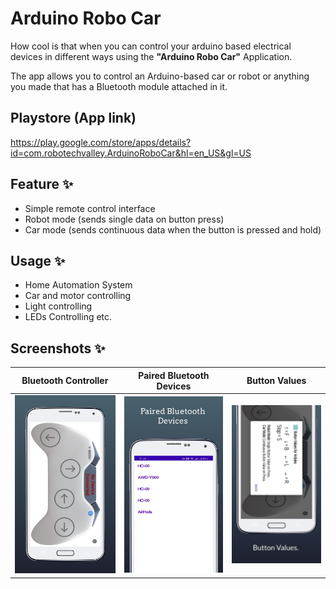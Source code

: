 # Arduino Robo Car

How cool is that when you can control your arduino based electrical devices in different ways using the <b>"Arduino Robo Car"</b> Application.

The app allows you to control an Arduino-based car or robot or anything you made that has a Bluetooth module attached in it.

## Playstore (App link)

https://play.google.com/store/apps/details?id=com.robotechvalley.ArduinoRoboCar&hl=en_US&gl=US

## Feature ✨

- Simple remote control interface
- Robot mode (sends single data on button press)
- Car mode (sends continuous data when the button is pressed and hold)

## Usage ✨
- Home Automation System
- Car and motor controlling
- Light controlling
- LEDs Controlling etc.

## Screenshots ✨

Bluetooth Controller  |  Paired Bluetooth Devices |  Button Values
:-------------------------:|:-------------------------:|:-------------------------:
![image](https://github.com/iqbalriiaz/Arduino-Robo-Car/blob/main/1.jpeg)  |  ![image](https://github.com/iqbalriiaz/Arduino-Robo-Car/blob/main/2.jpeg) |  ![image](https://github.com/iqbalriiaz/Arduino-Robo-Car/blob/main/3.jpeg)

